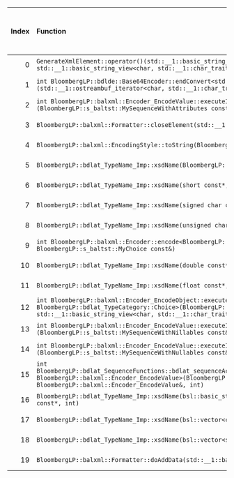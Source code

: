 |   Index | Function                                                                                                                                                                                                                                                                                                                                                  |   Difference in number of lines |   Function size difference in bytes | Disassembly                                                                | Number of lines in assumed build   | Number of bytes in assumed build   | Number of lines in ignored build   | Number of bytes in ignored build   |
|--------:|:----------------------------------------------------------------------------------------------------------------------------------------------------------------------------------------------------------------------------------------------------------------------------------------------------------------------------------------------------------|--------------------------------:|------------------------------------:|:---------------------------------------------------------------------------|:-----------------------------------|:-----------------------------------|:-----------------------------------|:-----------------------------------|
|       0 | `GenerateXmlElement::operator()(std::__1::basic_string_view<char, std::__1::char_traits<char> > const&, std::__1::basic_string_view<char, std::__1::char_traits<char> > const&) const`                                                                                                                                                                    |                               8 |                                  16 | [Assumed](0.assume.s.txt), [Ignored](0.none.s.txt), [Diff](0.diff.html)    | 320                                | 4,499,776                          | 304                                | 4,501,952                          |
|       1 | `int BloombergLP::bdlde::Base64Encoder::endConvert<std::__1::ostreambuf_iterator<char, std::__1::char_traits<char> > >(std::__1::ostreambuf_iterator<char, std::__1::char_traits<char> >, int*, int)`                                                                                                                                                     |                               2 |                                  16 | [Assumed](1.assume.s.txt), [Ignored](1.none.s.txt), [Diff](1.diff.html)    | 400                                | 5,146,384                          | 384                                | 5,148,432                          |
|       2 | `int BloombergLP::balxml::Encoder_EncodeValue::executeImp<BloombergLP::s_baltst::MySequenceWithAttributes>(BloombergLP::s_baltst::MySequenceWithAttributes const&, int, BloombergLP::bdlat_TypeCategory::Sequence)`                                                                                                                                       |                               1 |                                   0 | [Assumed](2.assume.s.txt), [Ignored](2.none.s.txt), [Diff](2.diff.html)    | 672                                | 5,116,832                          | 672                                | 5,118,784                          |
|       3 | `BloombergLP::balxml::Formatter::closeElement(std::__1::basic_string_view<char, std::__1::char_traits<char> > const&)`                                                                                                                                                                                                                                    |                              -1 |                                   0 | [Assumed](3.assume.s.txt), [Ignored](3.none.s.txt), [Diff](3.diff.html)    | 400                                | 5,142,064                          | 400                                | 5,144,112                          |
|       4 | `BloombergLP::balxml::EncodingStyle::toString(BloombergLP::balxml::EncodingStyle::Value)`                                                                                                                                                                                                                                                                 |                              -2 |                                   0 | [Assumed](4.assume.s.txt), [Ignored](4.none.s.txt), [Diff](4.diff.html)    | 32                                 | 5,139,056                          | 32                                 | 5,141,056                          |
|       5 | `BloombergLP::bdlat_TypeName_Imp::xsdName(BloombergLP::bdldfp::Decimal_Type64 const*, int)`                                                                                                                                                                                                                                                               |                              -2 |                                   0 | [Assumed](5.assume.s.txt), [Ignored](5.none.s.txt), [Diff](5.diff.html)    | 16                                 | 5,175,296                          | 16                                 | 5,177,200                          |
|       6 | `BloombergLP::bdlat_TypeName_Imp::xsdName(short const*, int)`                                                                                                                                                                                                                                                                                             |                              -2 |                                   0 | [Assumed](6.assume.s.txt), [Ignored](6.none.s.txt), [Diff](6.diff.html)    | 32                                 | 5,175,200                          | 32                                 | 5,177,104                          |
|       7 | `BloombergLP::bdlat_TypeName_Imp::xsdName(signed char const*, int)`                                                                                                                                                                                                                                                                                       |                              -2 |                                   0 | [Assumed](7.assume.s.txt), [Ignored](7.none.s.txt), [Diff](7.diff.html)    | 32                                 | 5,175,136                          | 32                                 | 5,177,040                          |
|       8 | `BloombergLP::bdlat_TypeName_Imp::xsdName(unsigned char const*, int)`                                                                                                                                                                                                                                                                                     |                              -2 |                                   0 | [Assumed](8.assume.s.txt), [Ignored](8.none.s.txt), [Diff](8.diff.html)    | 32                                 | 5,175,168                          | 32                                 | 5,177,072                          |
|       9 | `int BloombergLP::balxml::Encoder::encode<BloombergLP::s_baltst::MyChoice>(BloombergLP::balxml::Formatter&, BloombergLP::s_baltst::MyChoice const&)`                                                                                                                                                                                                      |                              -2 |                                   0 | [Assumed](9.assume.s.txt), [Ignored](9.none.s.txt), [Diff](9.diff.html)    | 1,120                              | 5,104,448                          | 1,120                              | 5,106,384                          |
|      10 | `BloombergLP::bdlat_TypeName_Imp::xsdName(double const*, int)`                                                                                                                                                                                                                                                                                            |                              -3 |                                   0 | [Assumed](10.assume.s.txt), [Ignored](10.none.s.txt), [Diff](10.diff.html) | 32                                 | 5,175,264                          | 32                                 | 5,177,168                          |
|      11 | `BloombergLP::bdlat_TypeName_Imp::xsdName(float const*, int)`                                                                                                                                                                                                                                                                                             |                              -3 |                                   0 | [Assumed](11.assume.s.txt), [Ignored](11.none.s.txt), [Diff](11.diff.html) | 32                                 | 5,175,232                          | 32                                 | 5,177,136                          |
|      12 | `int BloombergLP::balxml::Encoder_EncodeObject::executeImp<BloombergLP::s_baltst::MySequenceWithAnonymousChoiceChoice, BloombergLP::bdlat_TypeCategory::Choice>(BloombergLP::s_baltst::MySequenceWithAnonymousChoiceChoice const&, std::__1::basic_string_view<char, std::__1::char_traits<char> > const&, int, BloombergLP::bdlat_TypeCategory::Choice)` |                              -3 |                                 -16 | [Assumed](12.assume.s.txt), [Ignored](12.none.s.txt), [Diff](12.diff.html) | 320                                | 5,121,376                          | 336                                | 5,123,344                          |
|      13 | `int BloombergLP::balxml::Encoder_EncodeValue::executeImp<BloombergLP::s_baltst::MySequenceWithNillables>(BloombergLP::s_baltst::MySequenceWithNillables const&, int, BloombergLP::bdlat_TypeCategory::Sequence)`                                                                                                                                         |                              -4 |                                 -16 | [Assumed](13.assume.s.txt), [Ignored](13.none.s.txt), [Diff](13.diff.html) | 640                                | 5,110,880                          | 656                                | 5,112,816                          |
|      14 | `int BloombergLP::balxml::Encoder_EncodeValue::executeImp<BloombergLP::s_baltst::MySequenceWithNullables>(BloombergLP::s_baltst::MySequenceWithNullables const&, int, BloombergLP::bdlat_TypeCategory::Sequence)`                                                                                                                                         |                              -4 |                                 -16 | [Assumed](14.assume.s.txt), [Ignored](14.none.s.txt), [Diff](14.diff.html) | 640                                | 5,123,008                          | 656                                | 5,124,992                          |
|      15 | `int BloombergLP::bdlat_SequenceFunctions::bdlat_sequenceAccessAttribute<BloombergLP::s_baltst::MySequenceWithAnonymousChoice, BloombergLP::balxml::Encoder_EncodeValue>(BloombergLP::s_baltst::MySequenceWithAnonymousChoice const&, BloombergLP::balxml::Encoder_EncodeValue&, int)`                                                                    |                              -4 |                                 -16 | [Assumed](15.assume.s.txt), [Ignored](15.none.s.txt), [Diff](15.diff.html) | 480                                | 5,120,896                          | 496                                | 5,122,848                          |
|      16 | `BloombergLP::bdlat_TypeName_Imp::xsdName(bsl::basic_string<char, std::__1::char_traits<char>, bsl::allocator<char> > const*, int)`                                                                                                                                                                                                                       |                              -5 |                                 -16 | [Assumed](16.assume.s.txt), [Ignored](16.none.s.txt), [Diff](16.diff.html) | 16                                 | 5,175,312                          | 32                                 | 5,177,216                          |
|      17 | `BloombergLP::bdlat_TypeName_Imp::xsdName(bsl::vector<char, bsl::allocator<char> > const*, int)`                                                                                                                                                                                                                                                          |                              -5 |                                 -16 | [Assumed](17.assume.s.txt), [Ignored](17.none.s.txt), [Diff](17.diff.html) | 16                                 | 5,175,328                          | 32                                 | 5,177,248                          |
|      18 | `BloombergLP::bdlat_TypeName_Imp::xsdName(bsl::vector<short, bsl::allocator<short> > const*, int)`                                                                                                                                                                                                                                                        |                              -5 |                                 -16 | [Assumed](18.assume.s.txt), [Ignored](18.none.s.txt), [Diff](18.diff.html) | 16                                 | 5,175,344                          | 32                                 | 5,177,280                          |
|      19 | `BloombergLP::balxml::Formatter::doAddData(std::__1::basic_string_view<char, std::__1::char_traits<char> > const&, bool)`                                                                                                                                                                                                                                 |                              -9 |                                 -48 | [Assumed](19.assume.s.txt), [Ignored](19.none.s.txt), [Diff](19.diff.html) | 608                                | 5,141,168                          | 656                                | 5,143,168                          |